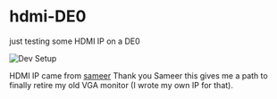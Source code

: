 # hdmi-DE0
just testing some HDMI IP on a DE0

![Dev Setup](/doc/staticOnMeDesk.png) 

HDMI IP came from [sameer](https://github.com/hdl-util/hdmi) Thank you Sameer this gives me a path to finally retire my old VGA monitor (I wrote my own IP for that).
